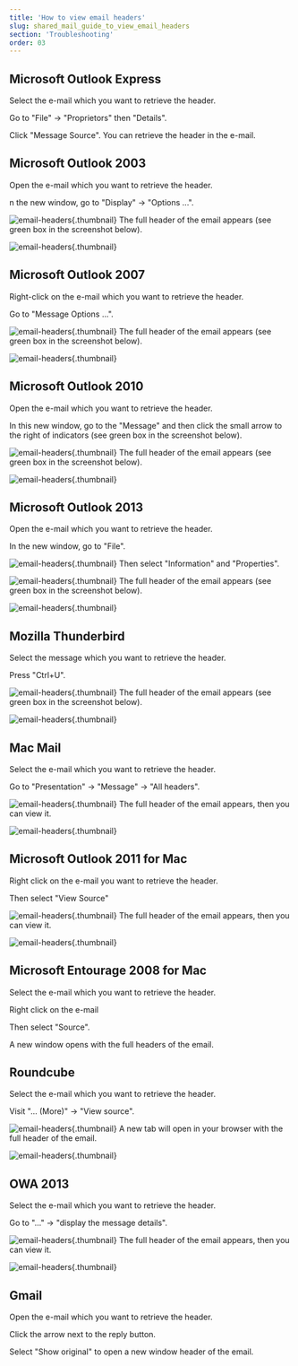 ```yaml
---
title: 'How to view email headers'
slug: shared_mail_guide_to_view_email_headers
section: 'Troubleshooting'
order: 03
---
```



## Microsoft Outlook Express
Select the e-mail which you want to retrieve the header.

Go to "File" -> "Proprietors" then "Details".

Click "Message Source". You can retrieve the header in the e-mail.


## Microsoft Outlook 2003
Open the e-mail which you want to retrieve the header.

n the new window, go to "Display" -> "Options ...".

![email-headers](images/img_1587.jpg){.thumbnail}
The full header of the email appears (see green box in the screenshot below).

![email-headers](images/img_1588.jpg){.thumbnail}


## Microsoft Outlook 2007
Right-click on the e-mail which you want to retrieve the header.

Go to "Message Options ...".

![email-headers](images/img_1590.jpg){.thumbnail}
The full header of the email appears (see green box in the screenshot below).

![email-headers](images/img_1592.jpg){.thumbnail}


## Microsoft Outlook 2010
Open the e-mail which you want to retrieve the header.

In this new window, go to the "Message" and then click the small arrow to the right of indicators (see green box in the screenshot below).

![email-headers](images/img_1593.jpg){.thumbnail}
The full header of the email appears (see green box in the screenshot below).

![email-headers](images/img_1594.jpg){.thumbnail}


## Microsoft Outlook 2013
Open the e-mail which you want to retrieve the header.

In the new window, go to "File".

![email-headers](images/img_1595.jpg){.thumbnail}
Then select "Information" and "Properties".

![email-headers](images/img_1596.jpg){.thumbnail}
The full header of the email appears (see green box in the screenshot below).

![email-headers](images/img_1597.jpg){.thumbnail}


## Mozilla Thunderbird
Select the message which you want to retrieve the header.

Press "Ctrl+U".

![email-headers](images/img_1598.jpg){.thumbnail}
The full header of the email appears (see green box in the screenshot below).

![email-headers](images/img_1599.jpg){.thumbnail}


## Mac Mail
Select the e-mail which you want to retrieve the header.

Go to "Presentation" -> "Message" -> "All headers".

![email-headers](images/img_1569.jpg){.thumbnail}
The full header of the email appears, then you can view it.

![email-headers](images/img_1570.jpg){.thumbnail}


## Microsoft Outlook 2011 for Mac
Right click on the e-mail you want to retrieve the header.

Then select  "View Source"

![email-headers](images/img_1565.jpg){.thumbnail}
The full header of the email appears, then you can view it.

![email-headers](images/img_1566.jpg){.thumbnail}


## Microsoft Entourage 2008 for Mac
Select the e-mail which you want to retrieve the header.

Right click on the e-mail

Then select "Source".

A new window opens with the full headers of the email.


## Roundcube
Select the e-mail which you want to retrieve the header.

Visit "... (More)" -> "View source".

![email-headers](images/img_1600.jpg){.thumbnail}
A new tab will open in your browser with the full header of the email.

![email-headers](images/img_1601.jpg){.thumbnail}


## OWA 2013
Select the e-mail which you want to retrieve the header.

Go to "..." -> "display the message details".

![email-headers](images/img_1572.jpg){.thumbnail}
The full header of the email appears, then you can view it.

![email-headers](images/img_1573.jpg){.thumbnail}


## Gmail
Open the e-mail which you want to retrieve the header.

Click the arrow next to the reply button.

Select "Show original" to open a new window header of the email.

